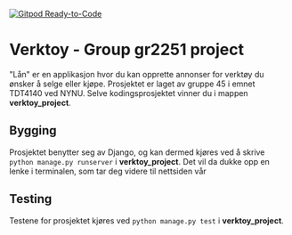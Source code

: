 [![Gitpod Ready-to-Code](https://img.shields.io/badge/Gitpod-Ready--to--Code-blue?logo=gitpod)](https://gitpod.stud.ntnu.no/#https://gitlab.stud.idi.ntnu.no/it1901/groups-2022/gr2251/gr2251.git)

# Verktoy - Group gr2251 project

"Lån" er en applikasjon hvor du kan opprette annonser for verktøy du ønsker å selge eller kjøpe. Prosjektet er laget av gruppe 45 i emnet TDT4140 ved NYNU. Selve kodingsprosjektet vinner du i mappen **verktoy_project**.

## Bygging

Prosjektet benytter seg av Django, og kan dermed kjøres ved å skrive `python manage.py runserver` i **verktoy_project**. Det vil da dukke opp en lenke i terminalen, som tar deg videre til nettsiden vår

## Testing

Testene for prosjektet kjøres ved `python manage.py test` i **verktoy_project**.

